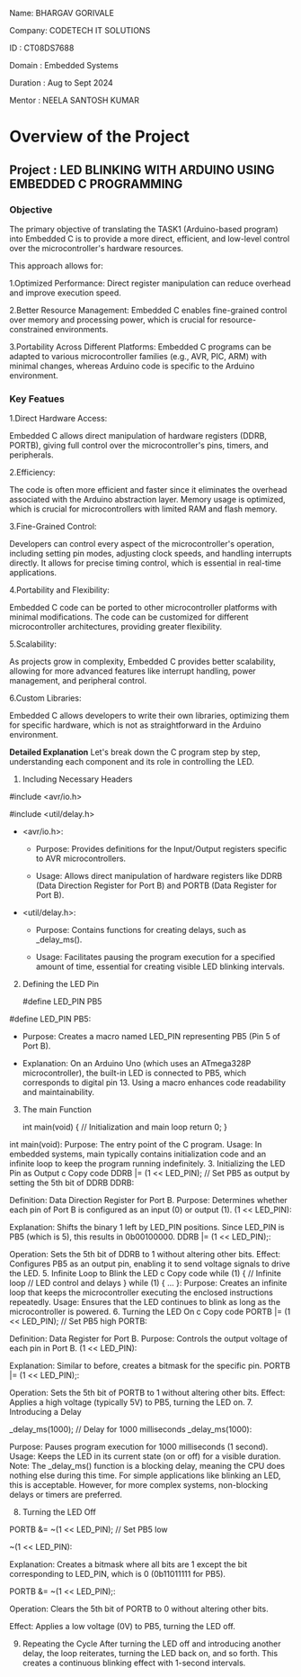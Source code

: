 Name: BHARGAV GORIVALE

Company: CODETECH IT SOLUTIONS

ID : CT08DS7688

Domain : Embedded Systems

Duration : Aug to Sept 2024

Mentor : NEELA SANTOSH KUMAR

# **Overview of the Project**

## **Project : LED BLINKING WITH ARDUINO USING EMBEDDED C PROGRAMMING**

### **Objective**
The primary objective of translating the TASK1 (Arduino-based program) into Embedded C is to provide a more direct, efficient, and low-level control over the microcontroller's hardware resources. 

This approach allows for:

1.Optimized Performance: Direct register manipulation can reduce overhead and improve execution speed.

2.Better Resource Management: Embedded C enables fine-grained control over memory and processing power, which is crucial for resource-constrained environments.

3.Portability Across Different Platforms: Embedded C programs can be adapted to various microcontroller families (e.g., AVR, PIC, ARM) with minimal changes, whereas Arduino code is specific to the Arduino environment.

### **Key Featues**

1.Direct Hardware Access:

Embedded C allows direct manipulation of hardware registers (DDRB, PORTB), giving full control over the microcontroller's pins, timers, and peripherals.

2.Efficiency:

The code is often more efficient and faster since it eliminates the overhead associated with the Arduino abstraction layer.
Memory usage is optimized, which is crucial for microcontrollers with limited RAM and flash memory.

3.Fine-Grained Control:

Developers can control every aspect of the microcontroller's operation, including setting pin modes, adjusting clock speeds, and handling interrupts directly.
It allows for precise timing control, which is essential in real-time applications.

4.Portability and Flexibility:

Embedded C code can be ported to other microcontroller platforms with minimal modifications.
The code can be customized for different microcontroller architectures, providing greater flexibility.

5.Scalability:

As projects grow in complexity, Embedded C provides better scalability, allowing for more advanced features like interrupt handling, power management, and peripheral control.

6.Custom Libraries:

Embedded C allows developers to write their own libraries, optimizing them for specific hardware, which is not as straightforward in the Arduino environment.

**Detailed Explanation**
Let's break down the C program step by step, understanding each component and its role in controlling the LED.

1. Including Necessary Headers
   
  #include <avr/io.h>
  
  #include <util/delay.h>

- <avr/io.h>:

    + Purpose: Provides definitions for the Input/Output registers specific to AVR microcontrollers.
      
    + Usage: Allows direct manipulation of hardware registers like DDRB (Data Direction Register for Port B) and PORTB (Data Register for Port B).
      
- <util/delay.h>:

    + Purpose: Contains functions for creating delays, such as _delay_ms().
      
    + Usage: Facilitates pausing the program execution for a specified amount of time, essential for creating visible LED blinking intervals.
      
2. Defining the LED Pin

    #define LED_PIN PB5

#define LED_PIN PB5:
 
   + Purpose: Creates a macro named LED_PIN representing PB5 (Pin 5 of Port B).

   + Explanation: On an Arduino Uno (which uses an ATmega328P microcontroller), the built-in LED is connected to PB5, which corresponds to digital pin 13. Using a macro enhances code readability and maintainability.
     
3. The main Function

   int main(void) {
      // Initialization and main loop
      return 0;
   }

 int main(void):
Purpose: The entry point of the C program.
Usage: In embedded systems, main typically contains initialization code and an infinite loop to keep the program running indefinitely.
3. Initializing the LED Pin as Output
c
Copy code
DDRB |= (1 << LED_PIN);  // Set PB5 as output by setting the 5th bit of DDRB
DDRB:

Definition: Data Direction Register for Port B.
Purpose: Determines whether each pin of Port B is configured as an input (0) or output (1).
(1 << LED_PIN):

Explanation: Shifts the binary 1 left by LED_PIN positions. Since LED_PIN is PB5 (which is 5), this results in 0b00100000.
DDRB |= (1 << LED_PIN);:

Operation: Sets the 5th bit of DDRB to 1 without altering other bits.
Effect: Configures PB5 as an output pin, enabling it to send voltage signals to drive the LED.
5. Infinite Loop to Blink the LED
c
Copy code
while (1) { // Infinite loop
    // LED control and delays
}
while (1) { ... }:
Purpose: Creates an infinite loop that keeps the microcontroller executing the enclosed instructions repeatedly.
Usage: Ensures that the LED continues to blink as long as the microcontroller is powered.
6. Turning the LED On
c
Copy code
PORTB |= (1 << LED_PIN);   // Set PB5 high
PORTB:

Definition: Data Register for Port B.
Purpose: Controls the output voltage of each pin in Port B.
(1 << LED_PIN):

Explanation: Similar to before, creates a bitmask for the specific pin.
PORTB |= (1 << LED_PIN);:

Operation: Sets the 5th bit of PORTB to 1 without altering other bits.
Effect: Applies a high voltage (typically 5V) to PB5, turning the LED on.
7. Introducing a Delay

_delay_ms(1000);            // Delay for 1000 milliseconds
_delay_ms(1000):

Purpose: Pauses program execution for 1000 milliseconds (1 second).
Usage: Keeps the LED in its current state (on or off) for a visible duration.
Note: The _delay_ms() function is a blocking delay, meaning the CPU does nothing else during this time. For simple applications like blinking an LED, this is acceptable. However, for more complex systems, non-blocking delays or timers are preferred.

8. Turning the LED Off

PORTB &= ~(1 << LED_PIN);  // Set PB5 low

~(1 << LED_PIN):

Explanation: Creates a bitmask where all bits are 1 except the bit corresponding to LED_PIN, which is 0 (0b11011111 for PB5).

PORTB &= ~(1 << LED_PIN);:

Operation: Clears the 5th bit of PORTB to 0 without altering other bits.

Effect: Applies a low voltage (0V) to PB5, turning the LED off.


9. Repeating the Cycle
After turning the LED off and introducing another delay, the loop reiterates, turning the LED back on, and so forth. This creates a continuous blinking effect with 1-second intervals.
